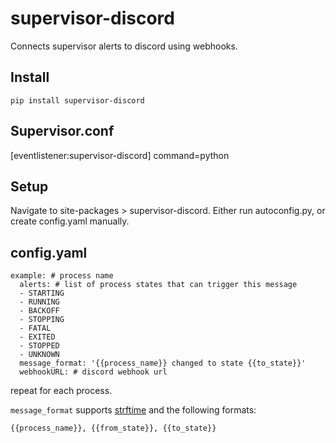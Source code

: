 # supervisor-discord
Connects supervisor alerts to discord using webhooks.

## Install
```
pip install supervisor-discord
```

## Supervisor.conf
[eventlistener:supervisor-discord]
command=python

## Setup
Navigate to site-packages > supervisor-discord.
Either run autoconfig.py, or create config.yaml manually.

## config.yaml
```
example: # process name
  alerts: # list of process states that can trigger this message
  - STARTING
  - RUNNING
  - BACKOFF
  - STOPPING
  - FATAL
  - EXITED
  - STOPPED
  - UNKNOWN
  message_format: '{{process_name}} changed to state {{to_state}}'
  webhookURL: # discord webhook url
 ```
 repeat for each process.
 
`message_format` supports [strftime](https://strftime.org/) and the following formats:  
```
{{process_name}}, {{from_state}}, {{to_state}}
```

